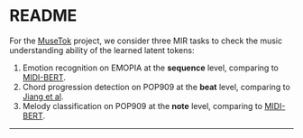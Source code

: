 # README

For the [MuseTok](https://github.com/Yuer867/MuseTok) project, we consider three MIR tasks to check the music understanding ability of the learned latent tokens:

1. Emotion recognition on EMOPIA at the **sequence** level, comparing to [MIDI-BERT](https://arxiv.org/pdf/2107.05223).
2. Chord progression detection on POP909 at the **beat** level, comparing to [Jiang et al](https://archives.ismir.net/ismir2019/paper/000078.pdf).
3. Melody classification on POP909 at the **note** level, comparing to [MIDI-BERT](https://arxiv.org/pdf/2107.05223).

---

